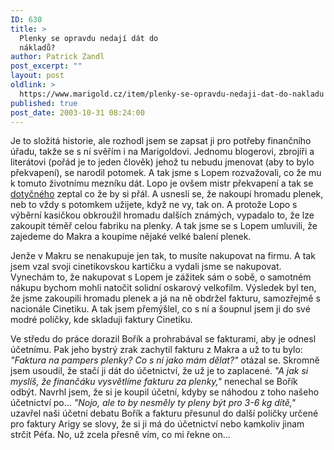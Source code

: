 ```yaml
---
ID: 630
title: >
  Plenky se opravdu nedají dát do
  nákladů?
author: Patrick Zandl
post_excerpt: ""
layout: post
oldlink: >
  https://www.marigold.cz/item/plenky-se-opravdu-nedaji-dat-do-nakladu
published: true
post_date: 2003-10-31 08:24:00
---
```

<p>
Je to složitá historie, ale rozhodl jsem se zapsat ji pro potřeby finančního úřadu, takže se s ní svěřím i na Marigoldovi. Jednomu blogerovi, zbrojíři a literátovi (pořád je to jeden člověk) jehož tu nebudu jmenovat (aby to bylo překvapení), se narodil potomek. A tak jsme s Lopem rozvažovali, co že mu k tomuto životnímu mezníku dát. Lopo je ovšem mistr překvapení a tak se <A href="http://blog.zbroj.info/" target=_blank>dotyčného</A> zeptal co že by si přál. A usnesli se, že nakoupí hromadu plenek, neb to vždy s potomkem užijete, když ne vy, tak on. A protože Lopo s výběrní kasičkou obkroužil hromadu dalších známých, vypadalo to, že lze zakoupit téměř celou fabriku na plenky. A tak jsme se s Lopem umluvili, že zajedeme do Makra a koupíme nějaké velké balení plenek. </p>

<p>
Jenže v Makru se nenakupuje jen tak, to musíte nakupovat na firmu. A tak jsem vzal svoji cinetikovskou kartičku a vydali jsme se nakupovat. Vynechám to, že nakupovat s Lopem je zážitek sám o sobě, o samotném nákupu bychom mohli natočit solidní oskarový velkofilm. Výsledek byl ten, že jsme zakoupili hromadu plenek a já na ně obdržel fakturu, samozřejmě s nacionále Cinetiku. A tak jsem přemýšlel, co s ní a šoupnul jsem ji do své modré poličky, kde skladuji faktury Cinetiku. </p>

<p>
Ve středu do práce dorazil Bořík a prohrabával se fakturami, aby je odnesl účetnímu. Pak jeho bystrý zrak zachytil fakturu z Makra a už to tu bylo: <EM>"Faktura na pampers plenky? Co s ní jako mám dělat?"</EM> otázal se. Skromně jsem usoudil, že stačí ji dát do účetnictví, že už je to zaplacené. <EM>"A jak si myslíš, že finančáku vysvětlíme fakturu za plenky,"</EM> nenechal se Bořík odbýt. Navrhl jsem, že si je koupil účetní, kdyby se náhodou z toho našeho účetnictví po... <EM>"Nojo, ale to by nesměly ty pleny být pro 3-6 kg dítě," </EM>uzavřel naši účetní debatu Bořík a fakturu přesunul do další poličky určené pro faktury Arigy se slovy, že si ji má do účetnictví nebo kamkoliv jinam strčit Péťa. No, už zcela přesně vím, co mi řekne on...</p>
